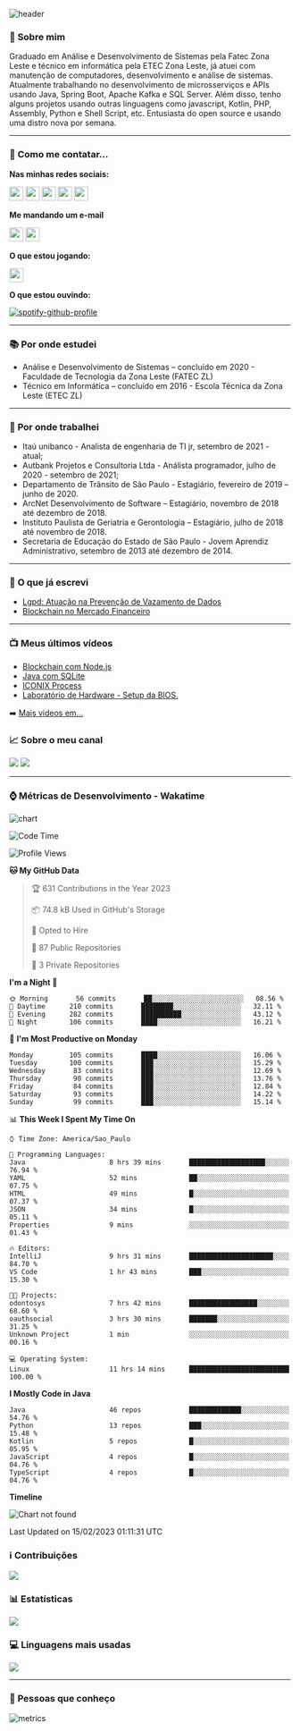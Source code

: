 ![header](img/header.png)

### :bust_in_silhouette: **Sobre mim** 
Graduado em Análise e Desenvolvimento de Sistemas pela Fatec Zona Leste e técnico em informática pela ETEC Zona Leste, já atuei com manutenção de computadores, desenvolvimento e análise de sistemas. Atualmente trabalhando no desenvolvimento de microsserviços e APIs usando Java, Spring Boot, Apache Kafka e SQL Server. Além disso, tenho alguns projetos usando outras linguagens como javascript, Kotlin, PHP, Assembly, Python e Shell Script, etc. Entusiasta do open source e usando uma distro nova por semana.

---

### :calling: **Como me contatar...**

**Nas minhas redes sociais:**

<a href="https://api.whatsapp.com/send?phone=5511930093018"><img src="https://img.shields.io/badge/WhatsApp-25D366?style=for-the-badge&logo=whatsapp&logoColor=white" height=25></a>
<a href="https://www.linkedin.com/in/gustavo-silva-69b84a15b/"><img src="https://img.shields.io/badge/linkedin-%230077B5.svg?&style=for-the-badge&logo=linkedin&logoColor=white" height=25></a>
<a href="https://www.instagram.com/gasfgrv/"><img src="https://img.shields.io/badge/instagram-%23E4405F.svg?&style=for-the-badge&logo=instagram&logoColor=white" height=25></a>
<a href="https://www.facebook.com/gAlmeida11"><img src="https://img.shields.io/badge/Facebook-1877F2?style=for-the-badge&logo=facebook&logoColor=white" height=25></a>
<a href="https://discordapp.com/users/616994765065420801"><img src="https://img.shields.io/badge/Discord-5865F2?style=for-the-badge&logo=discord&logoColor=white" height=25></a>

**Me mandando um e-mail**

<a href="mailto:gustavoalmeidasilva41@gmail.com"><img src="https://img.shields.io/badge/Gmail-D14836?style=for-the-badge&logo=gmail&logoColor=white" height=25></a>
<a href="mailto:gustavo_almeida11@hotmail.com"><img src="https://img.shields.io/badge/Microsoft_Outlook-0078D4?style=for-the-badge&logo=microsoft-outlook&logoColor=white" height=25></a>


**O que estou jogando:**

<a href="https://psnprofiles.com/gustavo_11845"><img src="https://img.shields.io/badge/PlayStation-003791?style=for-the-badge&logo=playstation&logoColor=white" height=25></a>

**O que estou ouvindo:**

[![spotify-github-profile](https://spotify-github-profile.vercel.app/api/view?uid=316iwsuurk4wrc72ys5gle37hpei&cover_image=true&theme=default&bar_color_cover=true)](https://spotify-github-profile.vercel.app/api/view?uid=316iwsuurk4wrc72ys5gle37hpei&redirect=true)

---

### :books: **Por onde estudei**

- Análise e Desenvolvimento de Sistemas – concluído em 2020 - Faculdade de Tecnologia da Zona Leste (FATEC ZL)
- Técnico em Informática – concluído em 2016 - Escola Técnica da Zona Leste (ETEC ZL)

---

### :briefcase: **Por onde trabalhei**

- Itaú unibanco - Analista de engenharia de TI jr, setembro de 2021 - atual;
- Autbank Projetos e Consultoria Ltda - Análista programador, julho de 2020 - setembro de 2021;
- Departamento de Trânsito de São Paulo - Estagiário, fevereiro de 2019 – junho de 2020.
- ArcNet Desenvolvimento de Software – Estagiário, novembro de 2018 até dezembro de 2018.
- Instituto Paulista de Geriatria e Gerontologia – Estagiário, julho de 2018 até novembro de 2018.
- Secretaria de Educação do Estado de São Paulo - Jovem Aprendiz Administrativo, setembro de 2013 até  dezembro de 2014.

---

### :page_facing_up: **O que já escrevi**

- [Lgpd: Atuação na Prevenção de Vazamento de Dados](https://even3.blob.core.windows.net/even3publicacoes-assets/tcc/428254-lgpd-atuacao-na-prevencao-de-vazamento-de-dados-282544.pdf)
- [Blockchain no Mercado Financeiro](https://www.linkedin.com/pulse/blockchain-mercado-financeiro-gustavo-silva/)

---

### :tv: **Meus últimos vídeos**   

<!-- YOUTUBE:START -->
- [Blockchain com Node.js](https://www.youtube.com/watch?v=8kxP_VkRicA)
- [Java com SQLite](https://www.youtube.com/watch?v=7SEDCJzaeb8)
- [ICONIX Process](https://www.youtube.com/watch?v=c8M5Q30f9h4)
- [Laboratório de Hardware - Setup da BIOS.](https://www.youtube.com/watch?v=pDuf8UUzL0Q)
<!-- YOUTUBE:END -->
   
➡️ [Mais videos em...](https://www.youtube.com/channel/UCXKb8To1OWsDy6dqf4oM-_g)

###  :chart_with_upwards_trend: **Sobre o meu canal**  
![](https://img.shields.io/youtube/channel/views/UCXKb8To1OWsDy6dqf4oM-_g?style=for-the-badge)
![](https://img.shields.io/youtube/channel/subscribers/UCXKb8To1OWsDy6dqf4oM-_g?style=for-the-badge)

---

### :watch: **Métricas de Desenvolvimento - Wakatime**

![chart](charts/bar_graph.png)

<!--START_SECTION:waka-->
![Code Time](http://img.shields.io/badge/Code%20Time-54%20hrs%2023%20mins-blue)

![Profile Views](http://img.shields.io/badge/Profile%20Views-11-blue)

**🐱 My GitHub Data** 

> 🏆 631 Contributions in the Year 2023
 > 
> 📦 74.8 kB Used in GitHub's Storage 
 > 
> 💼 Opted to Hire
 > 
> 📜 87 Public Repositories 
 > 
> 🔑 3 Private Repositories  
 > 
**I'm a Night 🦉** 

```text
🌞 Morning       56 commits       ██░░░░░░░░░░░░░░░░░░░░░░░   08.56 % 
🌆 Daytime      210 commits       ████████░░░░░░░░░░░░░░░░░   32.11 % 
🌃 Evening      282 commits       ██████████░░░░░░░░░░░░░░░   43.12 % 
🌙 Night        106 commits       ████░░░░░░░░░░░░░░░░░░░░░   16.21 % 

```
📅 **I'm Most Productive on Monday** 

```text
Monday         105 commits       ████░░░░░░░░░░░░░░░░░░░░░   16.06 % 
Tuesday        100 commits       ███░░░░░░░░░░░░░░░░░░░░░░   15.29 % 
Wednesday       83 commits       ███░░░░░░░░░░░░░░░░░░░░░░   12.69 % 
Thursday        90 commits       ███░░░░░░░░░░░░░░░░░░░░░░   13.76 % 
Friday          84 commits       ███░░░░░░░░░░░░░░░░░░░░░░   12.84 % 
Saturday        93 commits       ███░░░░░░░░░░░░░░░░░░░░░░   14.22 % 
Sunday          99 commits       ███░░░░░░░░░░░░░░░░░░░░░░   15.14 % 

```


📊 **This Week I Spent My Time On** 

```text
⌚︎ Time Zone: America/Sao_Paulo

💬 Programming Languages: 
Java                     8 hrs 39 mins       ███████████████████░░░░░░   76.94 % 
YAML                     52 mins             ██░░░░░░░░░░░░░░░░░░░░░░░   07.75 % 
HTML                     49 mins             █░░░░░░░░░░░░░░░░░░░░░░░░   07.37 % 
JSON                     34 mins             █░░░░░░░░░░░░░░░░░░░░░░░░   05.11 % 
Properties               9 mins              ░░░░░░░░░░░░░░░░░░░░░░░░░   01.43 % 

🔥 Editors: 
IntelliJ                 9 hrs 31 mins       █████████████████████░░░░   84.70 % 
VS Code                  1 hr 43 mins        ███░░░░░░░░░░░░░░░░░░░░░░   15.30 % 

🐱‍💻 Projects: 
odontosys                7 hrs 42 mins       █████████████████░░░░░░░░   68.60 % 
oauthsocial              3 hrs 30 mins       ███████░░░░░░░░░░░░░░░░░░   31.25 % 
Unknown Project          1 min               ░░░░░░░░░░░░░░░░░░░░░░░░░   00.16 % 

💻 Operating System: 
Linux                    11 hrs 14 mins      █████████████████████████   100.00 % 

```

**I Mostly Code in Java** 

```text
Java                     46 repos            █████████████░░░░░░░░░░░░   54.76 % 
Python                   13 repos            ███░░░░░░░░░░░░░░░░░░░░░░   15.48 % 
Kotlin                   5 repos             █░░░░░░░░░░░░░░░░░░░░░░░░   05.95 % 
JavaScript               4 repos             █░░░░░░░░░░░░░░░░░░░░░░░░   04.76 % 
TypeScript               4 repos             █░░░░░░░░░░░░░░░░░░░░░░░░   04.76 % 

```


**Timeline**

![Chart not found](https://raw.githubusercontent.com/gasfgrv/gasfgrv/master/charts/bar_graph.png) 


 Last Updated on 15/02/2023 01:11:31 UTC
<!--END_SECTION:waka-->

### :information_source: **Contribuições**

![](https://github-readme-streak-stats.herokuapp.com/?user=gasfgrv&theme=nord&date_format=j/n/Y)

### :bar_chart: **Estatísticas**

![](https://github-readme-stats.vercel.app/api?username=gasfgrv&theme=nord)

### :computer: **Linguagens mais usadas**

![](https://github-readme-stats.vercel.app/api/top-langs/?username=gasfgrv&theme=nord)

---

### :busts_in_silhouette: **Pessoas que conheço**

![metrics](img/github-metrics.svg)
